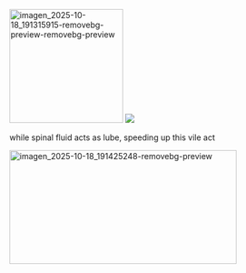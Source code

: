 <img width="200" height="200" alt="imagen_2025-10-18_191315915-removebg-preview-removebg-preview" src="https://github.com/user-attachments/assets/11d19c61-2ff9-449c-9ac3-cbe0e9ff148f" />      ![](https://komarev.com/ghpvc/?username=sou1punKe&label=tacos&color=cfa251&base=400) 


while spinal fluid acts as lube, speeding up this vile act

<img width="400" height="200" alt="imagen_2025-10-18_191425248-removebg-preview" src="https://github.com/user-attachments/assets/a44db434-0c67-45be-8e6e-c1cebd5c51b7" />





<!--
**sou1punK/sou1punK** is a ✨ _special_ ✨ repository because its `README.md` (this file) appears on your GitHub profile.

Here are some ideas to get you started:

- 🔭 I’m currently working on ...
- 🌱 I’m currently learning ...
- 👯 I’m looking to collaborate on ...
- 🤔 I’m looking for help with ...
- 💬 Ask me about ...
- 📫 How to reach me: ...
- 😄 Pronouns: ...
- ⚡ Fun fact: ...
-->
